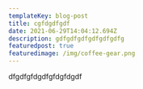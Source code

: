 ```yaml
---
templateKey: blog-post
title: cgfdgdfgdf
date: 2021-06-29T14:04:12.694Z
description: gdfgdfgdfgdfgdfgdfg
featuredpost: true
featuredimage: /img/coffee-gear.png
---
```

dfgdfgfdgdfgfdgfdgdf
